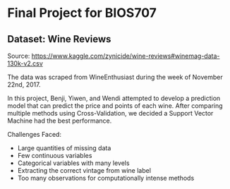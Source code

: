 # Final Project for BIOS707

## Dataset: Wine Reviews

Source: https://www.kaggle.com/zynicide/wine-reviews#winemag-data-130k-v2.csv

The data was scraped from WineEnthusiast during the week of November 22nd, 2017. 


In this project, Benji, Yiwen, and Wendi attempted to develop a prediction model 
that can predict the price and points of each wine. After comparing multiple 
methods using Cross-Validation, we decided a Support Vector Machine had the best
performance.

Challenges Faced:
-  Large quantities of missing data
-  Few continuous variables
-  Categorical variables with many levels
-  Extracting the correct vintage from wine label
-  Too many observations for computationally intense methods
